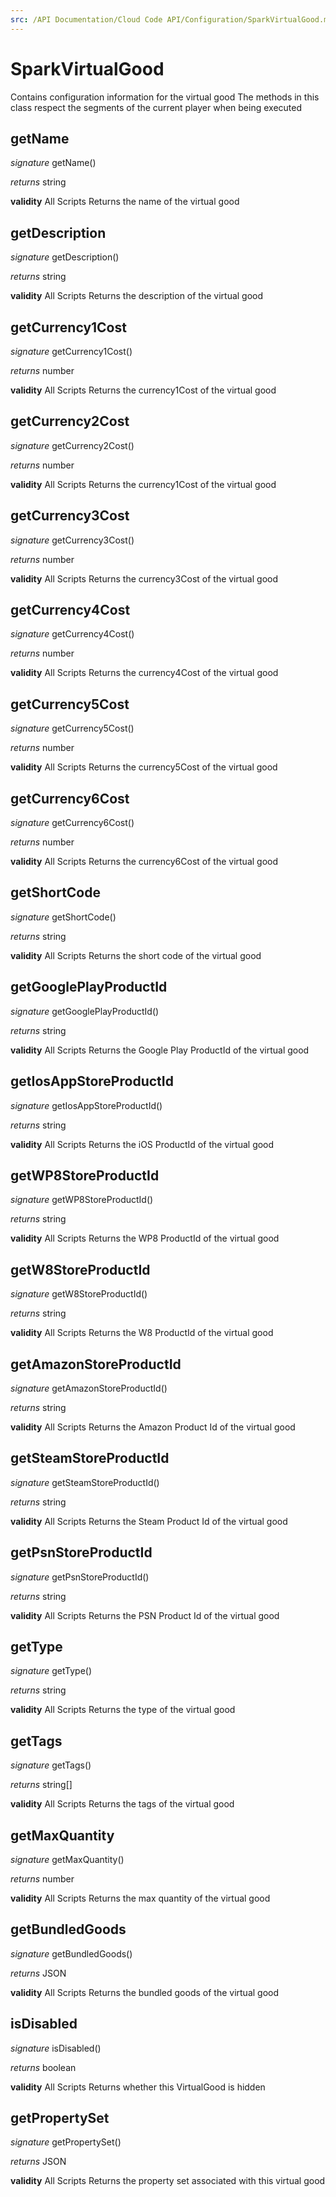 ```yaml
---
src: /API Documentation/Cloud Code API/Configuration/SparkVirtualGood.md
---
```


# SparkVirtualGood

Contains configuration information for the virtual good
The methods in this class respect the segments of the current player when being executed

## getName
_signature_ getName()</p>
_returns_ string</p>

<b>validity</b> All Scripts
Returns the name of the virtual good
## getDescription
_signature_ getDescription()</p>
_returns_ string</p>

<b>validity</b> All Scripts
Returns the description of the virtual good
## getCurrency1Cost
_signature_ getCurrency1Cost()</p>
_returns_ number</p>

<b>validity</b> All Scripts
Returns the currency1Cost of the virtual good
## getCurrency2Cost
_signature_ getCurrency2Cost()</p>
_returns_ number</p>

<b>validity</b> All Scripts
Returns the currency1Cost of the virtual good
## getCurrency3Cost
_signature_ getCurrency3Cost()</p>
_returns_ number</p>

<b>validity</b> All Scripts
Returns the currency3Cost of the virtual good
## getCurrency4Cost
_signature_ getCurrency4Cost()</p>
_returns_ number</p>

<b>validity</b> All Scripts
Returns the currency4Cost of the virtual good
## getCurrency5Cost
_signature_ getCurrency5Cost()</p>
_returns_ number</p>

<b>validity</b> All Scripts
Returns the currency5Cost of the virtual good
## getCurrency6Cost
_signature_ getCurrency6Cost()</p>
_returns_ number</p>

<b>validity</b> All Scripts
Returns the currency6Cost of the virtual good
## getShortCode
_signature_ getShortCode()</p>
_returns_ string</p>

<b>validity</b> All Scripts
Returns the short code of the virtual good
## getGooglePlayProductId
_signature_ getGooglePlayProductId()</p>
_returns_ string</p>

<b>validity</b> All Scripts
Returns the Google Play ProductId of the virtual good
## getIosAppStoreProductId
_signature_ getIosAppStoreProductId()</p>
_returns_ string</p>

<b>validity</b> All Scripts
Returns the iOS ProductId of the virtual good
## getWP8StoreProductId
_signature_ getWP8StoreProductId()</p>
_returns_ string</p>

<b>validity</b> All Scripts
Returns the WP8 ProductId of the virtual good
## getW8StoreProductId
_signature_ getW8StoreProductId()</p>
_returns_ string</p>

<b>validity</b> All Scripts
Returns the W8 ProductId of the virtual good
## getAmazonStoreProductId
_signature_ getAmazonStoreProductId()</p>
_returns_ string</p>

<b>validity</b> All Scripts
Returns the Amazon Product Id of the virtual good
## getSteamStoreProductId
_signature_ getSteamStoreProductId()</p>
_returns_ string</p>

<b>validity</b> All Scripts
Returns the Steam Product Id of the virtual good
## getPsnStoreProductId
_signature_ getPsnStoreProductId()</p>
_returns_ string</p>

<b>validity</b> All Scripts
Returns the PSN Product Id of the virtual good
## getType
_signature_ getType()</p>
_returns_ string</p>

<b>validity</b> All Scripts
Returns the type of the virtual good
## getTags
_signature_ getTags()</p>
_returns_ string[]</p>

<b>validity</b> All Scripts
Returns the tags of the virtual good
## getMaxQuantity
_signature_ getMaxQuantity()</p>
_returns_ number</p>

<b>validity</b> All Scripts
Returns the max quantity of the virtual good
## getBundledGoods
_signature_ getBundledGoods()</p>
_returns_ JSON</p>

<b>validity</b> All Scripts
Returns the bundled goods of the virtual good
## isDisabled
_signature_ isDisabled()</p>
_returns_ boolean</p>

<b>validity</b> All Scripts
Returns whether this VirtualGood is hidden
## getPropertySet
_signature_ getPropertySet()</p>
_returns_ JSON</p>

<b>validity</b> All Scripts
Returns the property set associated with this virtual good
